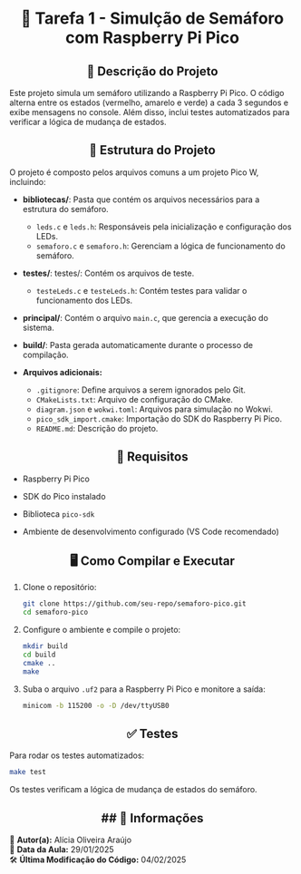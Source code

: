 <h1 align="center">🚦 Tarefa 1 - Simulção de Semáforo com Raspberry Pi Pico</h1>

<h2 align="center">📝 Descrição do Projeto</h2>

Este projeto simula um semáforo utilizando a Raspberry Pi Pico. O código alterna entre os estados (vermelho, amarelo e verde) a cada 3 segundos e exibe mensagens no console. Além disso, inclui testes automatizados para verificar a lógica de mudança de estados.

<h2 align="center">📂 Estrutura do Projeto</h2>

O projeto é composto pelos arquivos comuns a um projeto Pico W, incluindo:

- **bibliotecas/**: Pasta que contém os arquivos necessários para a estrutura do semáforo.
  - `leds.c` e `leds.h`: Responsáveis pela inicialização e configuração dos LEDs.
  - `semaforo.c` e `semaforo.h`:  Gerenciam a lógica de funcionamento do semáforo.

- **testes/**: testes/: Contém os arquivos de teste.
  - `testeLeds.c` e `testeLeds.h`: Contém testes para validar o funcionamento dos LEDs.
    
- **principal/**: Contém o arquivo `main.c`, que gerencia a execução do sistema.
- **build/**: Pasta gerada automaticamente durante o processo de compilação.
- **Arquivos adicionais:**
  - `.gitignore`: Define arquivos a serem ignorados pelo Git.
  - `CMakeLists.txt`: Arquivo de configuração do CMake.
  - `diagram.json` e `wokwi.toml`: Arquivos para simulação no Wokwi.
  - `pico_sdk_import.cmake`: Importação do SDK do Raspberry Pi Pico.
  - `README.md`: Descrição do projeto.

<h2 align="center">🔧 Requisitos</h2>

- Raspberry Pi Pico

- SDK do Pico instalado

- Biblioteca `pico-sdk`

- Ambiente de desenvolvimento configurado (VS Code recomendado)

<h2 align="center">🖥️ Como Compilar e Executar</h2>

1. Clone o repositório:
   ```sh
   git clone https://github.com/seu-repo/semaforo-pico.git
   cd semaforo-pico
   ```

2. Configure o ambiente e compile o projeto:
   ```sh
   mkdir build
   cd build
   cmake ..
   make
   ```

3. Suba o arquivo `.uf2` para a Raspberry Pi Pico e monitore a saída:
   ```sh
   minicom -b 115200 -o -D /dev/ttyUSB0
   ```

<h2 align="center">✅ Testes</h2>

Para rodar os testes automatizados:
```sh
make test
```
Os testes verificam a lógica de mudança de estados do semáforo.

<h2 align="center">## 📅 Informações</h2>

📌 **Autor(a):** Alícia Oliveira Araújo  
📅 **Data da Aula:** 29/01/2025  
🛠 **Última Modificação do Código:** 04/02/2025

